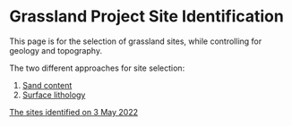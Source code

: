 # Grassland Project Site Identification

This page is for the selection of grassland sites, while controlling for geology and topography. 

The two different approaches for site selection:
1) [Sand content](sand.md)
2) [Surface lithology](lithology.md)

[The sites identified on 3 May 2022](site_selection_3May2022.md)
